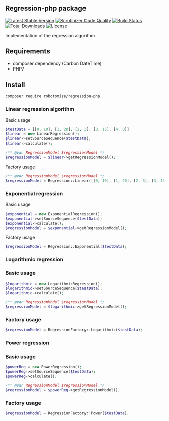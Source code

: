 ## Regression-php package
[![Latest Stable Version](https://poser.pugx.org/robotomize/regression-php/v/stable)](https://packagist.org/packages/robotomize/regression-php)
[![Scrutinizer Code Quality](https://scrutinizer-ci.com/g/robotomize/regression-php/badges/quality-score.png?b=master)](https://scrutinizer-ci.com/g/robotomize/regression-php/?branch=master)
[![Build Status](https://travis-ci.org/robotomize/regression-php.svg?branch=master)](https://travis-ci.org/robotomize/regression-php/)
[![Total Downloads](https://poser.pugx.org/robotomize/regression-php/downloads)](https://packagist.org/packages/robotomize/regression-php)
[![License](https://poser.pugx.org/robotomize/regression-php/license)](https://packagist.org/packages/robotomize/regression-php)

Implementation of the regression algorithm

## Requirements
* composer dependency (Carbon DateTime)
* PHP7

## Install
```sh
composer require robotomize/regression-php
```

### Linear regression algorithm

Basic usage
```php
$testData = [[0, 10], [1, 20], [2, 3], [3, 15], [4, 0]]
$linear = new LinearRegression();
$linear->setSourceSequence($testData);
$linear->calculate();

/** @var RegressionModel $regressionModel */
$regressionModel = $linear->getRegressionModel();

```

Factory usage

```php
/** @var RegressionModel $regressionModel */
$regressionModel = Regression::Linear([[0, 10], [1, 20], [2, 3], [3, 15], [4, 0]]);
```
### Exponential regression

Basic usage

```php
$exponential = new ExponentialRegression();
$exponential->setSourceSequence($testData);
$exponential->calculate();
$regressionModel = $exponential->getRegressionModel();
```

Factory usage

```php
$regressionModel = Regression::Exponential($testData);
```
### Logarithmic regression

### Basic usage
```php
$logarithmic = new LogarithmicRegression();
$logarithmic->setSourceSequence($testData);
$logarithmic->calculate();

/** @var RegressionModel $regressionModel */
$regressionModel = $logarithmic->getRegressionModel();
```

### Factory usage
```php
$regressionModel = RegressionFactory::Logarithmic($testData);
```

### Power regression

### Basic usage
```php
$powerReg = new PowerRegression();
$powerReg->setSourceSequence($testData);
$powerReg->calculate();

/** @var RegressionModel $regressionModel */
$regressionModel = $powerReg->getRegressionModel();
```

### Factory usage
```php
$regressionModel = RegressionFactory::Power($testData);
```
